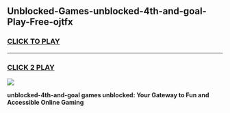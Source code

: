 
## Unblocked-Games-unblocked-4th-and-goal-Play-Free-ojtfx
<h3>
<a href="https://premium76.site?title=unblocked-4th-and-goal&ref=24M">CLICK TO PLAY</a></h3>
<hr>

<h3>
<a href="https://premium76.site?title=unblocked-4th-and-goal&ref=24M">CLICK 2 PLAY</a>
  
</h3>

<a href="https://premium76.site?title=unblocked-4th-and-goal&ref=24M"><img src="https://clearcache.store/games.png"></a>


**unblocked-4th-and-goal games unblocked: Your Gateway to Fun and Accessible Online Gaming**
